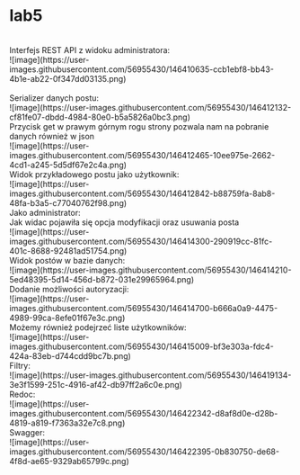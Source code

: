 # lab5
<br>
Interfejs REST API z widoku administratora:
<br>
![image](https://user-images.githubusercontent.com/56955430/146410635-ccb1ebf8-bb43-4b1e-ab22-0f347dd03135.png)
<br>
<br>
Serializer danych postu:
<br>
![image](https://user-images.githubusercontent.com/56955430/146412132-cf81fe07-dbdd-4984-80e0-b5a5826a0bc3.png)
<br>
Przycisk get w prawym górnym rogu strony pozwala nam na pobranie danych również w json
<br>
![image](https://user-images.githubusercontent.com/56955430/146412465-10ee975e-2662-4cd1-a245-5d5df67e2c4a.png)
<br>
Widok przykładowego postu jako użytkownik:
<br>
![image](https://user-images.githubusercontent.com/56955430/146412842-b88759fa-8ab8-48fa-b3a5-c77040762f98.png)
<br>
Jako administrator:
<br>
Jak widac pojawiła się opcja modyfikacji oraz usuwania posta
<br>
![image](https://user-images.githubusercontent.com/56955430/146414300-290919cc-81fc-401c-8688-92481ad51754.png)
<br>
Widok postów w bazie danych:
<br>
![image](https://user-images.githubusercontent.com/56955430/146414210-5ed48395-5d14-456d-b872-031e29965964.png)
<br>
Dodanie możliwości autoryzacji:
<br>
![image](https://user-images.githubusercontent.com/56955430/146414700-b666a0a9-4475-4989-99ca-8efe01f67e3c.png)
<br>
Możemy również podejrzeć liste użytkowników:
<br>
![image](https://user-images.githubusercontent.com/56955430/146415009-bf3e303a-fdc4-424a-83eb-d744cdd9bc7b.png)
<br>
Filtry:
<br>
![image](https://user-images.githubusercontent.com/56955430/146419134-3e3f1599-251c-4916-af42-db97ff2a6c0e.png)
<br>
Redoc:
<br>
![image](https://user-images.githubusercontent.com/56955430/146422342-d8af8d0e-d28b-4819-a819-f7363a32e7c8.png)
<br>
Swagger:
<br>
![image](https://user-images.githubusercontent.com/56955430/146422395-0b830750-de68-4f8d-ae65-9329ab65799c.png)
